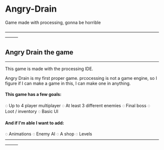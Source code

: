 # Angry-Drain
Game made with processing, gonna be horrible

———————————————————————————————————————
## Angry Drain the game
------------------------
This game is made with the processing IDE.

Angry Drain is my first proper game.
prcocessing is not a game engine, 
so I figure if I can make a game in this, I can make one in anything.

#### This game has a few goals:
◌ Up to 4 player multiplayer
◌ At least 3 different enemies
◌ Final boss
◌ Loot / inventory
◌ Basic UI 

#### And if I'm able I want to add:
◌ Animations
◌ Enemy AI
◌ A shop
◌ Levels
———————————————————————————————————————

